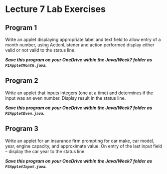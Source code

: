 # Lecture 7 Lab Exercises

## Program 1

Write an applet displaying appropriate label and text field to allow entry of a month number, using ActionListener and action performed display either valid or not valid to the status line.

***Save this program on your OneDrive within the Java/Week7 folder as `P1AppletMonth.java`.***

## Program 2

Write an applet that inputs integers (one at a time) and determines if the input was an even number. Display result in the status line.

***Save this program on your OneDrive within the Java/Week7 folder as `P2AppletEven.java`.***

## Program 3

Write an applet for an insurance firm prompting for car make, car model, year, engine capacity, and approximate value. On entry of the last input field – display the car year to the status line.

***Save this program on your OneDrive within the Java/Week7 folder as `P3AppletInput.java`.***
